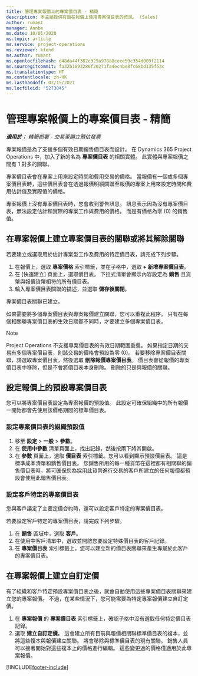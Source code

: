 ```yaml
---
title: 管理專案報價上的專案價目表 - 精簡
description: 本主題提供有關在報價上使用專案價目表的資訊。 (Sales)
author: rumant
manager: Annbe
ms.date: 10/01/2020
ms.topic: article
ms.service: project-operations
ms.reviewer: kfend
ms.author: rumant
ms.openlocfilehash: d48da44f382e329a978a8ceee59c354d009f2114
ms.sourcegitcommit: fa32b1893286f20271fa4ec4be8fc68bd135f53c
ms.translationtype: HT
ms.contentlocale: zh-HK
ms.lasthandoff: 02/15/2021
ms.locfileid: "5273045"
---
```

# <a name="manage-project-price-lists-on-project-quotes---lite"></a>管理專案報價上的專案價目表 - 精簡

_**適用於：** 精簡部署 - 交易至開立預估發票_

專案報價是為了支援多個有效日期銷售價目表而設計。 在 Dynamics 365 Project Operations 中，加入了新的名為 **專案價目表** 的相關實體。 此實體與專案報價之間有 1 對多的關聯。

專案價目表會在專案上用來設定時間和費用交易的價格。 當報價有一個或多個專案價目表時，這些價目表會在透過報價明細關聯至報價的專案上用來設定時間和費用估計值及實際值的價格。

專案報價上沒有專案價目表時，您會收到警告訊息。 訊息表示因為沒有專案價目表，無法設定估計和實際的專案工作與費用的價格。 而是有價格為零 (0) 的銷售值。

## <a name="associate-or-disassociate-a-project-price-list-on-a-project-quote"></a>在專案報價上建立專案價目表的關聯或將其解除關聯

若要建立或選取用於估計專案型工作及費用的特定價目表，請完成下列步驟。

1. 在報價上，選取 **專案價格** 索引標籤，並在子格中，選取 **+ 新增專案價目表**。
2. 在 [快速建立] 頁面上，選取價目表。 下拉式清單會顯示內容設定為 **銷售** 且貨幣與報價貨幣相符的所有價目表。
4. 輸入專案價目表關聯的描述，並選取 **儲存後關閉**。

專案價目表關聯已建立。

如果需要將多個專案價目表與專案報價建立關聯，您可以重複此程序。 只有在每個相關聯專案價目表的生效日期都不同時，才要建立多個專案價目表。

> [!NOTE]
> Project Operations 不支援專案價目表的有效日期範圍重疊。 如果指定日期的交易有多個專案價目表，則該交易的價格會預設為零 (0)。
若要移除專案價目表關聯，請選取專案價目表，然後選取 **刪除報價專案價目表**。 價目表會從報價的專案價目表中移除，但是不會將價目表本身刪除。 刪除的只是與報價的關聯。

## <a name="set-up-default-project-price-lists-on-a-quote"></a>設定報價上的預設專案價目表

您可以將專案價目表設定為專案報價的預設值。 此設定可確保組織中的所有報價一開始都會先使用該價格期間的標準價目表。

### <a name="set-up-organizational-default-for-project-price-lists"></a>設定專案價目表的組織預設值

1. 移至 **設定** > **一般** > **參數**。
2. 在 **使用中參數** 清單頁面上，找出記錄，然後按兩下將其開啟。 
3. 在 **參數** 頁面上，選取 **價目表** 索引標籤。您可以看到顯示預設價目表。 這是標準成本清單和銷售價目表。 您銷售所用的每一種貨幣在這裡都有相關聯的銷售價目表時，將可確保您為採用此貨幣進行交易的客戶所建立的任何報價都預設會使用此銷售價目表。

### <a name="set-up-customer-specific-project-price-lists"></a>設定客戶特定的專案價目表

您與客戶議定了主要定價合約時，還可以設定客戶特定的專案價目表。

若要設定客戶特定的專案價目表，請完成下列步驟。

1. 在 **銷售** 區域中，選取 **客戶**。
2. 在使用中客戶清單中，選取並開啟您要設定特殊價目表的客戶記錄。
3. 在 **專案價目表** 索引標籤上，您可以建立新的價目表關聯來產生專屬於此客戶的專案價目表。

## <a name="create-custom-pricing-on-a-project-quote"></a>在專案報價上建立自訂定價

有了組織和客戶特定預設專案價目表之後，就會自動使用這些專案價目表關聯來建立您的專案報價。 不過，在某些情況下，您可能需要為特定專案報價建立自訂定價。 

1. 在 **專案報價** 的 **專案價目表** 索引標籤上，確認子格中沒有選取任何特定價目表記錄。
2. 選取 **建立自訂定價**。 這會建立所有目前與報價相關聯標準價目表的複本，並將這些複本與報價建立關聯。 將會移除與標準價目表的現有關聯。 銷售人員可以接著開始對這些複本上的價格進行編輯。 這些變更過的價格僅適用於此專案報價。


[!INCLUDE[footer-include](../../includes/footer-banner.md)]